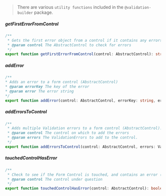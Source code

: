 > There are various `utility functions` included in the `@validation-builder` package.

##### getFirstErrorFromControl
```ts
/**
 * Gets the first error object from a control if it contains any errors, otherwise return null.
 * @param control The AbstractControl to check for errors 
 */
export function getFirstErrorFromControl(control: AbstractControl): string
```

##### addError
```ts
/**
* Adds an error to a form control (AbstractControl)
* @param errorKey The key of the error
* @param error The error string
*/
export function addError(control: AbstractControl, errorKey: string, error: string): void
```

##### addErrorsToControl
```ts
/**
 * Adds multiple Validation errors to a form control (AbstractControl).
 * @param control The control on which to add the errors
 * @param errors The ValidationErrors to add to the control.
 */
export function addErrorsToControl(control: AbstractControl, errors: ValidationErrors): void
```

##### touchedControlHasError
```ts
/**
 * Check to see if the Form Control is touched, and contains an error (is Invalid)
 * @param control The control under question
 */
export function touchedControlHasError(control: AbstractControl): boolean
```
